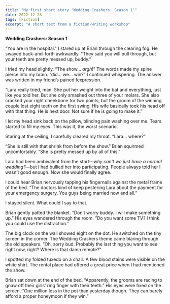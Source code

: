 ```yaml
---
title: "My first short story 'Wedding Crashers: Season 1'"
date: 2022-12-28
tags: [Fiction]
excerpt: "A short text from a fiction-writing workshop"
---
```


<b>Wedding Crashers: Season 1</b>

“You are in the hospital." I stared up at Brian through the clearing fog. He swayed back-and-forth awkwardly. "They said you will pull through, but your teeth are pretty messed up, buddy.”


I tried my head slightly. “The show… <i>argh</i>!” The words made my spine pierce into my brain. “did… we… win?” I continued whispering. The answer was written in my friend’s pained fexpression.

“Lara really tried, man. She put her weight into the bat and everything, just like you told her. But she only smashed out three of your molars. She also cracked your right cheekbone for two points, but the groom of the winning couple lost eight teeth on the first swing. His wife basically took his head off with that thing. He is next door. Not sure if he is going to make it.”

I let my head sink back on the pillow, blinding pain washing over me. Tears started to fill my eyes. This was it, the worst scenario. 

Staring at the ceiling, I carefully cleared my throat. “Lara… where?”

“She is still with that shrink from before the show.” Brian squirmed uncomfortably. “She is pretty messed up by all of this.” 

Lara had been ambivalent from the start—<i>why can’t we just have a normal wedding?</i>—but I had bullied her into participating. People always told her I wasn’t good enough. Now she would finally agree.

I could hear Brian nervously tapping his fingernails against the metal frame of the bed. “The doctors kind of keep pestering Lara about the payment for your emergency surgery. You guys being married now and all.”

I stayed silent. What could I say to that.

Brian gently patted the blanket. “Don’t worry buddy. I will make something up.” His eyes wandered through the room. “Do you want some TV? I think you could use the distraction.”

The big clock on the wall showed eight on the dot. He switched on the tiny screen in the corner. The Wedding Crashers theme came blaring through the old speakers. “Oh, sorry bud. Probably the last thing you want to see right now, right? Where is that damn remote?”

I spotted my folded tuxedo on a chair. A few blood stains were visible on the white shirt. The rental place had offered a great price when I had mentioned the show. 

Brian sat down at the end of the bed. “Apparently, the grooms are racing to gnaw off their girls’ ring finger with their teeth.” His eyes were fixed on the screen. “One million less in the pot than yesterday though. They can barely afford a proper honeymoon if they win.”
